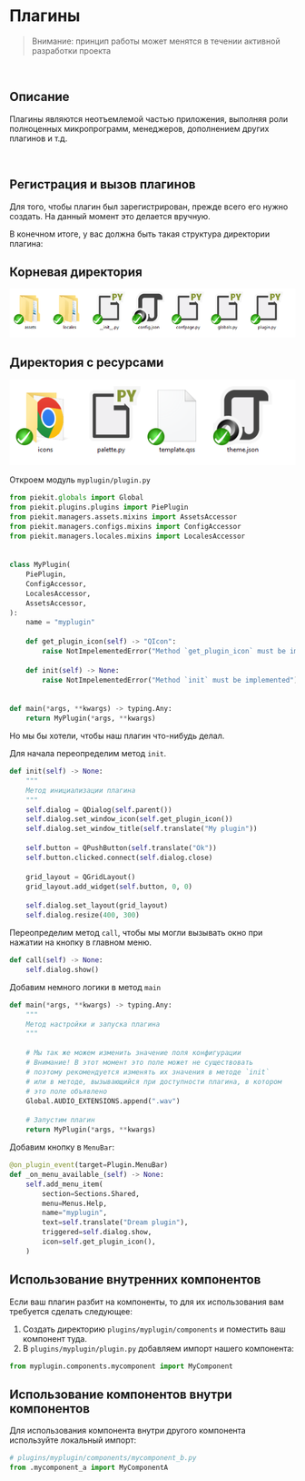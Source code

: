 # Плагины

> Внимание: принцип работы может менятся в течении активной разработки проекта

<br>

## Описание
Плагины являются неотъемлемой частью приложения, выполняя роли полноценных микропрограмм, менеджеров, дополнением других плагинов и т.д.

<br>

## Регистрация и вызов плагинов
Для того, чтобы плагин был зарегистрирован, прежде всего его нужно создать. На данный момент это делается вручную.

В конечном итоге, у вас должна быть такая структура директории плагина:

## Корневая директория
![Корневая директория](../../images/plugin_folder1.png)

## Директория с ресурсами
![Директория ресурсов](../../images/plugin_folder2.png)

Откроем модуль `myplugin/plugin.py`

```py
from piekit.globals import Global
from piekit.plugins.plugins import PiePlugin
from piekit.managers.assets.mixins import AssetsAccessor
from piekit.managers.configs.mixins import ConfigAccessor
from piekit.managers.locales.mixins import LocalesAccessor


class MyPlugin(
    PiePlugin,
    ConfigAccessor,
    LocalesAccessor,
    AssetsAccessor,
):
    name = "myplugin"

    def get_plugin_icon(self) -> "QIcon":
        raise NotImpelementedError("Method `get_plugin_icon` must be implemented")

    def init(self) -> None:
        raise NotImpelementedError("Method `init` must be implemented")


def main(*args, **kwargs) -> typing.Any:
    return MyPlugin(*args, **kwargs)
```

Но мы бы хотели, чтобы наш плагин что-нибудь делал.

Для начала переопределим метод `init`.

```py
def init(self) -> None:
    """
    Метод инициализации плагина
    """
    self.dialog = QDialog(self.parent())
    self.dialog.set_window_icon(self.get_plugin_icon())
    self.dialog.set_window_title(self.translate("My plugin"))

    self.button = QPushButton(self.translate("Ok"))
    self.button.clicked.connect(self.dialog.close)

    grid_layout = QGridLayout()
    grid_layout.add_widget(self.button, 0, 0)

    self.dialog.set_layout(grid_layout)
    self.dialog.resize(400, 300)
```

Переопределим метод `call`, чтобы мы могли вызывать окно при нажатии на кнопку в главном меню.

```py
def call(self) -> None:
    self.dialog.show()
```

Добавим немного логики в метод `main`

```py
def main(*args, **kwargs) -> typing.Any:
    """
    Метод настройки и запуска плагина
    """

    # Мы так же можем изменить значение поля конфигурации
    # Внимание! В этот момент это поле может не существовать
    # поэтому рекомендуется изменять их значения в методе `init`
    # или в методе, вызывающийся при доступности плагина, в котором
    # это поле объявлено
    Global.AUDIO_EXTENSIONS.append(".wav")

    # Запустим плагин
    return MyPlugin(*args, **kwargs)
```

Добавим кнопку в `MenuBar`:

```py
@on_plugin_event(target=Plugin.MenuBar)
def _on_menu_available_(self) -> None:
    self.add_menu_item(
        section=Sections.Shared,
        menu=Menus.Help,
        name="myplugin",
        text=self.translate("Dream plugin"),
        triggered=self.dialog.show,
        icon=self.get_plugin_icon(),
    )
```


## Использование внутренних компонентов
Если ваш плагин разбит на компоненты, то для их использования вам требуется сделать следующее:

1. Создать директорию `plugins/myplugin/components` и поместить ваш компонент туда.
2. В `plugins/myplugin/plugin.py` добавляем импорт нашего компонента:

```py
from myplugin.components.mycomponent import MyComponent
```

## Использование компонентов внутри компонентов
Для использования компонента внутри другого компонента используйте локальный импорт:

```py
# plugins/myplugin/components/mycomponent_b.py
from .mycomponent_a import MyComponentA
```
